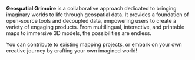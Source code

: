 **Geospatial Grimoire** is a collaborative approach dedicated to bringing imaginary worlds to life through geospatial data. It provides a foundation of open-source tools and decoupled data, empowering users to create a variety of engaging products. From multilingual, interactive, and printable maps to immersive 3D models, the possibilities are endless.

You can contribute to existing mapping projects, or embark on your own creative journey by crafting your own imagined world!

<!--

**Here are some ideas to get you started:**

🙋‍♀️ A short introduction - what is your organization all about?
🌈 Contribution guidelines - how can the community get involved?
👩‍💻 Useful resources - where can the community find your docs? Is there anything else the community should know?
🍿 Fun facts - what does your team eat for breakfast?
🧙 Remember, you can do mighty things with the power of [Markdown](https://docs.github.com/github/writing-on-github/getting-started-with-writing-and-formatting-on-github/basic-writing-and-formatting-syntax)
-->
